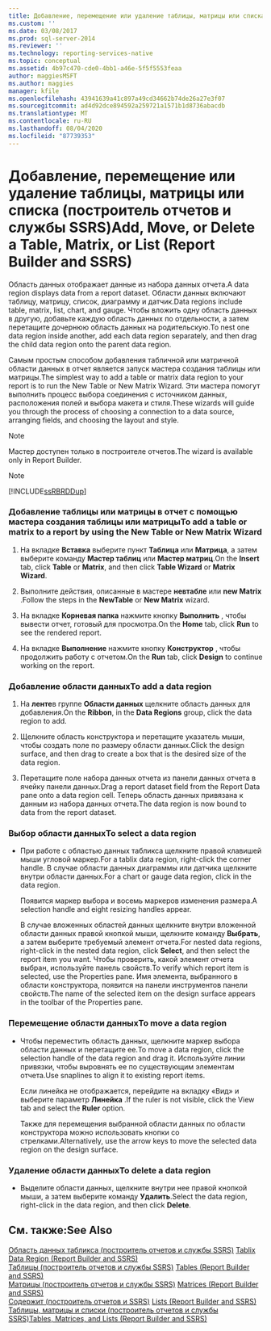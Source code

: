 ```yaml
---
title: Добавление, перемещение или удаление таблицы, матрицы или списка (построитель отчетов и службы SSRS) | Документы Майкрософт
ms.custom: ''
ms.date: 03/08/2017
ms.prod: sql-server-2014
ms.reviewer: ''
ms.technology: reporting-services-native
ms.topic: conceptual
ms.assetid: 4b97c470-cde0-4bb1-a46e-5f5f5553feaa
author: maggiesMSFT
ms.author: maggies
manager: kfile
ms.openlocfilehash: 43941639a41c897a49cd34662b74de26a27e3f07
ms.sourcegitcommit: ad4d92dce894592a259721a1571b1d8736abacdb
ms.translationtype: MT
ms.contentlocale: ru-RU
ms.lasthandoff: 08/04/2020
ms.locfileid: "87739353"
---
```

# <a name="add-move-or-delete-a-table-matrix-or-list-report-builder-and-ssrs"></a><span data-ttu-id="a1e65-102">Добавление, перемещение или удаление таблицы, матрицы или списка (построитель отчетов и службы SSRS)</span><span class="sxs-lookup"><span data-stu-id="a1e65-102">Add, Move, or Delete a Table, Matrix, or List (Report Builder and SSRS)</span></span>
  <span data-ttu-id="a1e65-103">Область данных отображает данные из набора данных отчета.</span><span class="sxs-lookup"><span data-stu-id="a1e65-103">A data region displays data from a report dataset.</span></span> <span data-ttu-id="a1e65-104">Области данных включают таблицу, матрицу, список, диаграмму и датчик.</span><span class="sxs-lookup"><span data-stu-id="a1e65-104">Data regions include table, matrix, list, chart, and gauge.</span></span> <span data-ttu-id="a1e65-105">Чтобы вложить одну область данных в другую, добавьте каждую область данных по отдельности, а затем перетащите дочернюю область данных на родительскую.</span><span class="sxs-lookup"><span data-stu-id="a1e65-105">To nest one data region inside another, add each data region separately, and then drag the child data region onto the parent data region.</span></span>  
  
 <span data-ttu-id="a1e65-106">Самым простым способом добавления табличной или матричной области данных в отчет является запуск мастера создания таблицы или матрицы.</span><span class="sxs-lookup"><span data-stu-id="a1e65-106">The simplest way to add a table or matrix data region to your report is to run the New Table or New Matrix Wizard.</span></span> <span data-ttu-id="a1e65-107">Эти мастера помогут выполнить процесс выбора соединения с источником данных, расположения полей и выбора макета и стиля.</span><span class="sxs-lookup"><span data-stu-id="a1e65-107">These wizards will guide you through the process of choosing a connection to a data source, arranging fields, and choosing the layout and style.</span></span>  
  
> [!NOTE]  
>  <span data-ttu-id="a1e65-108">Мастер доступен только в построителе отчетов.</span><span class="sxs-lookup"><span data-stu-id="a1e65-108">The wizard is available only in Report Builder.</span></span>  
  
> [!NOTE]  
>  [!INCLUDE[ssRBRDDup](../../includes/ssrbrddup-md.md)]  
  
### <a name="to-add-a-table-or-matrix-to-a-report-by-using-the-new-table-or-new-matrix-wizard"></a><span data-ttu-id="a1e65-109">Добавление таблицы или матрицы в отчет с помощью мастера создания таблицы или матрицы</span><span class="sxs-lookup"><span data-stu-id="a1e65-109">To add a table or matrix to a report by using the New Table or New Matrix Wizard</span></span>  
  
1.  <span data-ttu-id="a1e65-110">На вкладке **Вставка** выберите пункт **Таблица** или **Матрица**, а затем выберите команду **Мастер таблиц** или **Мастер матриц**.</span><span class="sxs-lookup"><span data-stu-id="a1e65-110">On the **Insert** tab, click **Table** or **Matrix**, and then click **Table Wizard** or **Matrix Wizard**.</span></span>  
  
2.  <span data-ttu-id="a1e65-111">Выполните действия, описанные в мастере **невтабле** или **new Matrix** .</span><span class="sxs-lookup"><span data-stu-id="a1e65-111">Follow the steps in the **NewTable** or **New Matrix** wizard.</span></span>  
  
3.  <span data-ttu-id="a1e65-112">На вкладке **Корневая папка** нажмите кнопку **Выполнить** , чтобы вывести отчет, готовый для просмотра.</span><span class="sxs-lookup"><span data-stu-id="a1e65-112">On the **Home** tab, click **Run** to see the rendered report.</span></span>  
  
4.  <span data-ttu-id="a1e65-113">На вкладке **Выполнение** нажмите кнопку **Конструктор** , чтобы продолжить работу с отчетом.</span><span class="sxs-lookup"><span data-stu-id="a1e65-113">On the **Run** tab, click **Design** to continue working on the report.</span></span>  
  
### <a name="to-add-a-data-region"></a><span data-ttu-id="a1e65-114">Добавление области данных</span><span class="sxs-lookup"><span data-stu-id="a1e65-114">To add a data region</span></span>  
  
1.  <span data-ttu-id="a1e65-115">На **ленте**в группе **Области данных** щелкните область данных для добавления.</span><span class="sxs-lookup"><span data-stu-id="a1e65-115">On the **Ribbon**, in the **Data Regions** group, click the data region to add.</span></span>  
  
2.  <span data-ttu-id="a1e65-116">Щелкните область конструктора и перетащите указатель мыши, чтобы создать поле по размеру области данных.</span><span class="sxs-lookup"><span data-stu-id="a1e65-116">Click the design surface, and then drag to create a box that is the desired size of the data region.</span></span>  
  
3.  <span data-ttu-id="a1e65-117">Перетащите поле набора данных отчета из панели данных отчета в ячейку панели данных.</span><span class="sxs-lookup"><span data-stu-id="a1e65-117">Drag a report dataset field from the Report Data pane onto a data region cell.</span></span> <span data-ttu-id="a1e65-118">Теперь область данных привязана к данным из набора данных отчета.</span><span class="sxs-lookup"><span data-stu-id="a1e65-118">The data region is now bound to data from the report dataset.</span></span>  
  
### <a name="to-select-a-data-region"></a><span data-ttu-id="a1e65-119">Выбор области данных</span><span class="sxs-lookup"><span data-stu-id="a1e65-119">To select a data region</span></span>  
  
-   <span data-ttu-id="a1e65-120">При работе с областью данных табликса щелкните правой клавишей мыши угловой маркер.</span><span class="sxs-lookup"><span data-stu-id="a1e65-120">For a tablix data region, right-click the corner handle.</span></span> <span data-ttu-id="a1e65-121">В случае области данных диаграммы или датчика щелкните внутри области данных.</span><span class="sxs-lookup"><span data-stu-id="a1e65-121">For a chart or gauge data region, click in the data region.</span></span>  
  
     <span data-ttu-id="a1e65-122">Появится маркер выбора и восемь маркеров изменения размера.</span><span class="sxs-lookup"><span data-stu-id="a1e65-122">A selection handle and eight resizing handles appear.</span></span>  
  
     <span data-ttu-id="a1e65-123">В случае вложенных областей данных щелкните внутри вложенной области данных правой кнопкой мыши, щелкните команду **Выбрать**, а затем выберите требуемый элемент отчета.</span><span class="sxs-lookup"><span data-stu-id="a1e65-123">For nested data regions, right-click in the nested data region, click **Select**, and then select the report item you want.</span></span> <span data-ttu-id="a1e65-124">Чтобы проверить, какой элемент отчета выбран, используйте панель свойств.</span><span class="sxs-lookup"><span data-stu-id="a1e65-124">To verify which report item is selected, use the Properties pane.</span></span> <span data-ttu-id="a1e65-125">Имя элемента, выбранного в области конструктора, появится на панели инструментов панели свойств.</span><span class="sxs-lookup"><span data-stu-id="a1e65-125">The name of the selected item on the design surface appears in the toolbar of the Properties pane.</span></span>  
  
### <a name="to-move-a-data-region"></a><span data-ttu-id="a1e65-126">Перемещение области данных</span><span class="sxs-lookup"><span data-stu-id="a1e65-126">To move a data region</span></span>  
  
-   <span data-ttu-id="a1e65-127">Чтобы переместить область данных, щелкните маркер выбора области данных и перетащите ее.</span><span class="sxs-lookup"><span data-stu-id="a1e65-127">To move a data region, click the selection handle of the data region and drag it.</span></span> <span data-ttu-id="a1e65-128">Используйте линии привязки, чтобы выровнять ее по существующим элементам отчета.</span><span class="sxs-lookup"><span data-stu-id="a1e65-128">Use snaplines to align it to existing report items.</span></span>  
  
     <span data-ttu-id="a1e65-129">Если линейка не отображается, перейдите на вкладку «Вид» и выберите параметр **Линейка** .</span><span class="sxs-lookup"><span data-stu-id="a1e65-129">If the ruler is not visible, click the View tab and select the **Ruler** option.</span></span>  
  
     <span data-ttu-id="a1e65-130">Также для перемещения выбранной области данных по области конструктора можно использовать кнопки со стрелками.</span><span class="sxs-lookup"><span data-stu-id="a1e65-130">Alternatively, use the arrow keys to move the selected data region on the design surface.</span></span>  
  
### <a name="to-delete-a-data-region"></a><span data-ttu-id="a1e65-131">Удаление области данных</span><span class="sxs-lookup"><span data-stu-id="a1e65-131">To delete a data region</span></span>  
  
-   <span data-ttu-id="a1e65-132">Выделите области данных, щелкните внутри нее правой кнопкой мыши, а затем выберите команду **Удалить**.</span><span class="sxs-lookup"><span data-stu-id="a1e65-132">Select the data region, right-click in the data region, and then click **Delete**.</span></span>  
  
## <a name="see-also"></a><span data-ttu-id="a1e65-133">См. также:</span><span class="sxs-lookup"><span data-stu-id="a1e65-133">See Also</span></span>  
 <span data-ttu-id="a1e65-134">[Область данных табликса (построитель отчетов и службы SSRS)](../tablix-data-region-report-builder-and-ssrs.md) </span><span class="sxs-lookup"><span data-stu-id="a1e65-134">[Tablix Data Region &#40;Report Builder and SSRS&#41;](../tablix-data-region-report-builder-and-ssrs.md) </span></span>  
 <span data-ttu-id="a1e65-135">[Таблицы &#40;построитель отчетов и службы SSRS&#41;](tables-report-builder-and-ssrs.md) </span><span class="sxs-lookup"><span data-stu-id="a1e65-135">[Tables &#40;Report Builder  and SSRS&#41;](tables-report-builder-and-ssrs.md) </span></span>  
 <span data-ttu-id="a1e65-136">[Матрицы &#40;построитель отчетов и службы SSRS&#41;](create-a-matrix-report-builder-and-ssrs.md) </span><span class="sxs-lookup"><span data-stu-id="a1e65-136">[Matrices &#40;Report Builder and SSRS&#41;](create-a-matrix-report-builder-and-ssrs.md) </span></span>  
 <span data-ttu-id="a1e65-137">[Содержит &#40;построитель отчетов и SSRS&#41;](create-invoices-and-forms-with-lists-report-builder-and-ssrs.md) </span><span class="sxs-lookup"><span data-stu-id="a1e65-137">[Lists &#40;Report Builder and SSRS&#41;](create-invoices-and-forms-with-lists-report-builder-and-ssrs.md) </span></span>  
 [<span data-ttu-id="a1e65-138">Таблицы, матрицы и списки (построитель отчетов и службы SSRS)</span><span class="sxs-lookup"><span data-stu-id="a1e65-138">Tables, Matrices, and Lists &#40;Report Builder and SSRS&#41;</span></span>](tables-matrices-and-lists-report-builder-and-ssrs.md)  
  
  
